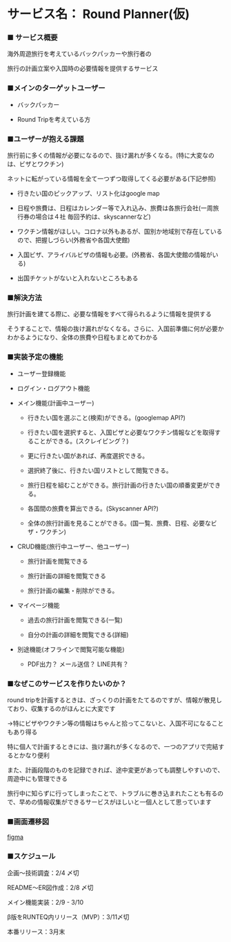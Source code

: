 # サービス名： Round Planner(仮)
### ■ サービス概要
海外周遊旅行を考えているバックパッカーや旅行者の

旅行の計画立案や入国時の必要情報を提供するサービス
### ■メインのターゲットユーザー
- バックパッカー

- Round Tripを考えている方

### ■ユーザーが抱える課題
旅行前に多くの情報が必要になるので、抜け漏れが多くなる。(特に大変なのは、ビザとワクチン)

ネットに転がっている情報を全て一つずつ取得してくる必要がある(下記参照)

- 行きたい国のピックアップ、リスト化はgoogle map

- 日程や旅費は、日程はカレンダー等で入れ込み、旅費は各旅行会社(一周旅行券の場合は４社 毎回予約は、skyscannerなど)

- ワクチン情報がほしい。コロナ以外もあるが、国別か地域別で存在しているので、把握しづらい(外務省や各国大使館)

- 入国ビザ、アライバルビザの情報も必要。(外務省、各国大使館の情報がいる)

- 出国チケットがないと入れないところもある
### ■解決方法
旅行計画を建てる際に、必要な情報をすべて得られるように情報を提供する

そうすることで、情報の抜け漏れがなくなる。さらに、入国前準備に何が必要かわかるようになり、全体の旅費や日程もまとめてわかる
### ■実装予定の機能
- ユーザー登録機能

- ログイン・ログアウト機能

- メイン機能(計画中ユーザー)

  - 行きたい国を選ぶこと(検索)ができる。(googlemap API?)

  - 行きたい国を選択すると、入国ビザと必要なワクチン情報などを取得することができる。(スクレイピング？)

  - 更に行きたい国があれば、再度選択できる。

  - 選択終了後に、行きたい国リストとして閲覧できる。

  - 旅行日程を組むことができる。旅行計画の行きたい国の順番変更ができる。

  - 各国間の旅費を算出できる。(Skyscanner API?)

  - 全体の旅行計画を見ることができる。(国一覧、旅費、日程、必要なビザ・ワクチン)

- CRUD機能(旅行中ユーザー、他ユーザー)

  - 旅行計画を閲覧できる

  - 旅行計画の詳細を閲覧できる

  - 旅行計画の編集・削除ができる。

- マイページ機能

  - 過去の旅行計画を閲覧できる(一覧)

  - 自分の計画の詳細を閲覧できる(詳細)

- 別途機能(オフラインで閲覧可能な機能)

  - PDF出力？ メール送信？ LINE共有？

### ■なぜこのサービスを作りたいのか？
 round tripを計画するときは、ざっくりの計画をたてるのですが、情報が散見しており、収集するのがほんとに大変です

 →特にビザやワクチン等の情報はちゃんと拾ってこないと、入国不可になることもあり得る

特に個人で計画するときには、抜け漏れが多くなるので、一つのアプリで完結するとかなり便利

また、計画段階のものを記録できれば、途中変更があっても調整しやすいので、周遊中にも管理できる

旅行中に知らずに行ってしまったことで、トラブルに巻き込まれたことも有るので、早めの情報収集ができるサービスがほしいと一個人として思っています

### ■画面遷移図
[figma](https://www.figma.com/file/Bqv2jm6XStVIqhG6oithXs/Round-Planner?t=LDsPw9EsTTORywpQ-6)
### ■スケジュール
  企画〜技術調査：2/4 〆切

  README〜ER図作成：2/8 〆切

  メイン機能実装：2/9 - 3/10

  β版をRUNTEQ内リリース（MVP）：3/11〆切

  本番リリース：3月末
